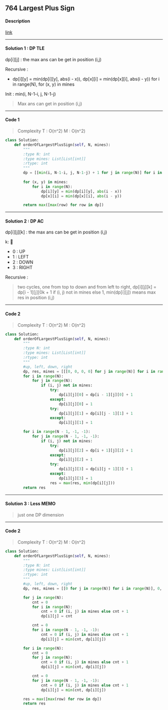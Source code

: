 ## 764 Largest Plus Sign

#### Description

[link](https://leetcode.com/problems/largest-plus-sign/description/)

---

#### Solution 1 : DP TLE

dp[i][j] : the max ans can be get in position (i,j)

Recursive :

- dp[i][y] = min(dp[i][y], abs(i - x)), dp[x][i] = min(dp[x][i], abs(i - y)) for i in range(N), for (x, y) in mines

Init : min(i, N-1-i, j, N-1-j)

> Max ans can get in position (i,j)

---

#### Code 1

> Complexity  T : O(n^2)   M : O(n^2)

```py
class Solution:
    def orderOfLargestPlusSign(self, N, mines):
        """
        :type N: int
        :type mines: List[List[int]]
        :rtype: int
        """
        dp = [[min(i, N-1-i, j, N-1-j) + 1 for j in range(N)] for i in range(N)]
        
        for (x, y) in mines:
            for i in range(N):
                dp[i][y] = min(dp[i][y], abs(i - x))
                dp[x][i] = min(dp[x][i], abs(i - y))

        return max([max(row) for row in dp])
```

---

#### Solution 2 : DP AC

dp[i][j][k] : the max ans can be get in position (i,j)

k:

- 0 : UP
- 1 : LEFT
- 2 : DOWN
- 3 : RIGHT

Recursive :

> two cycles, one from top to down and from left to right, dp[i][j][k] = dp[i - 1][j][0k + 1 if (i, j) not in mines else 1, min(dp[i][j]) means max res in position (i,j)

---

#### Code 2

> Complexity  T : O(n^2)   M : O(n^2)

```py
class Solution:
    def orderOfLargestPlusSign(self, N, mines):
        """
        :type N: int
        :type mines: List[List[int]]
        :rtype: int
        """
        #up, left, down, right
        dp, res, mines = [[[0, 0, 0, 0] for j in range(N)] for i in range(N)], 0, {(i, j) for i, j in mines}
        for i in range(N):
            for j in range(N):
                if (i, j) not in mines:
                    try:
                        dp[i][j][0] = dp[i - 1][j][0] + 1
                    except:
                        dp[i][j][0] = 1
                    try:
                        dp[i][j][1] = dp[i][j - 1][1] + 1
                    except:
                        dp[i][j][1] = 1

        for i in range(N - 1, -1, -1):
            for j in range(N - 1, -1, -1):
                if (i, j) not in mines:
                    try:
                        dp[i][j][2] = dp[i + 1][j][2] + 1
                    except:
                        dp[i][j][2] = 1
                    try:
                        dp[i][j][3] = dp[i][j + 1][3] + 1
                    except:
                        dp[i][j][3] = 1
                    res = max(res, min(dp[i][j]))
        return res
```

---

#### Solution 3 : Less MEMO

> just one DP dimension

---

#### Code 2

> Complexity  T : O(n^2)   M : O(n^2)

```py
class Solution:
    def orderOfLargestPlusSign(self, N, mines):
        """
        :type N: int
        :type mines: List[List[int]]
        :rtype: int
        """
        #up, left, down, right
        dp, res, mines = [[0 for j in range(N)] for i in range(N)], 0, {(i, j) for i, j in mines}

        for j in range(N):
            cnt = 0
            for i in range(N):
                cnt = 0 if (i, j) in mines else cnt + 1
                dp[i][j] = cnt

            cnt = 0
            for i in range(N - 1, -1, -1):
                cnt = 0 if (i, j) in mines else cnt + 1
                dp[i][j] = min(cnt, dp[i][j])

        for i in range(N):
            cnt = 0
            for j in range(N):
                cnt = 0 if (i, j) in mines else cnt + 1
                dp[i][j] = min(cnt, dp[i][j])

            cnt = 0
            for j in range(N - 1, -1, -1):
                cnt = 0 if (i, j) in mines else cnt + 1
                dp[i][j] = min(cnt, dp[i][j])

        res = max([max(row) for row in dp])
        return res
```
